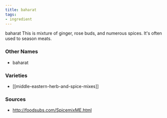 ```yaml
---
title: baharat
tags:
- ingredient
---
```

baharat This is mixture of ginger, rose buds, and numerous spices. It's often used to season meats.

### Other Names

* baharat

### Varieties

* [[middle-eastern-herb-and-spice-mixes]]

### Sources
* http://foodsubs.com/SpicemixME.html
